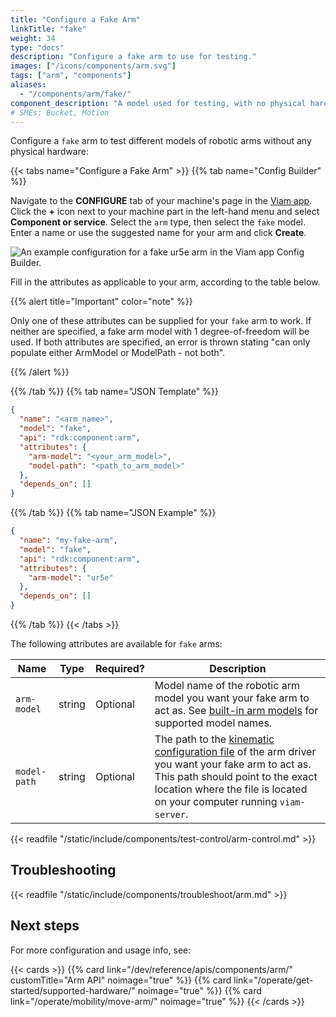 ```yaml
---
title: "Configure a Fake Arm"
linkTitle: "fake"
weight: 34
type: "docs"
description: "Configure a fake arm to use for testing."
images: ["/icons/components/arm.svg"]
tags: ["arm", "components"]
aliases:
  - "/components/arm/fake/"
component_description: "A model used for testing, with no physical hardware."
# SMEs: Bucket, Motion
---
```


Configure a `fake` arm to test different models of robotic arms without any physical hardware:

{{< tabs name="Configure a Fake Arm" >}}
{{% tab name="Config Builder" %}}

Navigate to the **CONFIGURE** tab of your machine's page in the [Viam app](https://app.viam.com).
Click the **+** icon next to your machine part in the left-hand menu and select **Component or service**.
Select the `arm` type, then select the `fake` model.
Enter a name or use the suggested name for your arm and click **Create**.

![An example configuration for a fake ur5e arm in the Viam app Config Builder.](/components/arm/fake-arm-ui-config.png)

Fill in the attributes as applicable to your arm, according to the table below.

{{% alert title="Important" color="note" %}}

Only one of these attributes can be supplied for your `fake` arm to work.
If neither are specified, a fake arm model with 1 degree-of-freedom will be used.
If both attributes are specified, an error is thrown stating "can only populate either ArmModel or ModelPath - not both".

{{% /alert %}}

{{% /tab %}}
{{% tab name="JSON Template" %}}

```json {class="line-numbers linkable-line-numbers"}
{
  "name": "<arm_name>",
  "model": "fake",
  "api": "rdk:component:arm",
  "attributes": {
    "arm-model": "<your_arm_model>",
    "model-path": "<path_to_arm_model>"
  },
  "depends_on": []
}
```

{{% /tab %}}
{{% tab name="JSON Example" %}}

```json {class="line-numbers linkable-line-numbers"}
{
  "name": "my-fake-arm",
  "model": "fake",
  "api": "rdk:component:arm",
  "attributes": {
    "arm-model": "ur5e"
  },
  "depends_on": []
}
```

{{% /tab %}}
{{< /tabs >}}

The following attributes are available for `fake` arms:

<!-- prettier-ignore -->
| Name | Type | Required? | Description |
| ---- | ---- | --------- | ----------- |
| `arm-model` | string | Optional | Model name of the robotic arm model you want your fake arm to act as. See [built-in arm models](../#configuration) for supported model names. |
| `model-path` | string | Optional | The path to the [kinematic configuration file](/operate/reference/kinematic-chain-config/) of the arm driver you want your fake arm to act as. This path should point to the exact location where the file is located on your computer running `viam-server`. |

{{< readfile "/static/include/components/test-control/arm-control.md" >}}

## Troubleshooting

{{< readfile "/static/include/components/troubleshoot/arm.md" >}}

## Next steps

For more configuration and usage info, see:

{{< cards >}}
{{% card link="/dev/reference/apis/components/arm/" customTitle="Arm API" noimage="true" %}}
{{% card link="/operate/get-started/supported-hardware/" noimage="true" %}}
{{% card link="/operate/mobility/move-arm/" noimage="true" %}}
{{< /cards >}}
